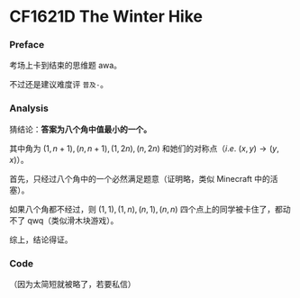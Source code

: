 # CF1621D The Winter Hike

### Preface

考场上卡到结束的思维题 awa。

不过还是建议难度评 `普及-`。

### Analysis

猜结论：**答案为八个角中值最小的一个。**

其中角为 $(1,n+1),(n,n+1),(1,2n),(n,2n)$ 和她们的对称点（$i.e.\ (x,y)\to(y,x)$）。

首先，只经过八个角中的一个必然满足题意（证明略，类似 Minecraft 中的活塞）。

如果八个角都不经过，则 $(1,1),(1,n),(n,1),(n,n)$ 四个点上的同学被卡住了，都动不了 qwq（类似滑木块游戏）。

综上，结论得证。

### Code

（因为太简短就被略了，若要私信）